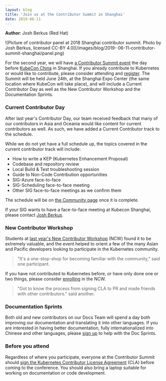 ```yaml
---
layout: blog
title: 'Join us at the Contributor Summit in Shanghai'
date: 2019-06-11
---
```


**Author**: Josh Berkus (Red Hat)

![Picture of contributor panel at 2018 Shanghai contributor summit.  Photo by Josh Berkus, licensed CC-BY 4.0](/images/blog/2019-
06-11-contributor-summit-shanghai/panel.png)

For the second year, we will have [a Contributor Summit event](https://www.lfasiallc.com/events/contributors-summit-china-2019/) the day before [KubeCon China](https://events.linuxfoundation.cn/events/kubecon-cloudnativecon-china-2019/) in Shanghai. If you already contribute to Kubernetes or would like to contribute, please consider attending and [register](https://www.lfasiallc.com/events/contributors-summit-china-2019/register/). The Summit will be held June 24th, at the Shanghai Expo Center (the same location where KubeCon will take place), and will include a Current Contributor Day as well as the New Contributor Workshop and the Documentation Sprints.

### Current Contributor Day

After last year's Contributor Day, our team received feedback that many of our contributors in Asia and Oceania would like content for current contributors as well. As such, we have added a Current Contributor track to the schedule.

While we do not yet have a full schedule up, the topics covered in the current contributor track will include:

* How to write a KEP (Kubernetes Enhancement Proposal)
* Codebase and repository review
* Local Build & Test troubleshooting session
* Guide to Non-Code Contribution opportunities
* SIG-Azure face-to-face
* SIG-Scheduling face-to-face meeting
* Other SIG face-to-face meetings as we confirm them

The schedule will be on [the Community page](https://github.com/kubernetes/community/tree/master/events/2019/06-contributor-summit) once it is complete.

If your SIG wants to have a face-to-face meeting at Kubecon Shanghai, please contact [Josh Berkus](mailto:jberkus@redhat.com).

### New Contributor Workshop

Students at [last year's New Contributor Workshop](/blog/2018/12/05/new-contributor-workshop-shanghai/) (NCW) found it to be extremely valuable, and the event helped to orient a few of the many Asian and Pacific developers looking to participate in the Kubernetes community.

> "It's a one-stop-shop for becoming familiar with the community," said one participant.

If you have not contributed to Kubernetes before, or have only done one or two things, please consider [enrolling](https://www.lfasiallc.com/events/contributors-summit-china-2019/register/) in the NCW.

> "Got to know the process from signing CLA to PR and made friends with other contributors." said another.

### Documentation Sprints

Both old and new contributors on our Docs Team will spend a day both improving our documentation and translating it into other languages. If you are interested in having better documentation, fully internationalized into Chinese and other languages, please [sign up](https://www.lfasiallc.com/events/contributors-summit-china-2019/register/) to help with the Doc Sprints.

### Before you attend

Regardless of where you participate, everyone at the Contributor Summit should [sign the Kubernetes Contributor License Agreement](https://git.k8s.io/community/CLA.md#the-contributor-license-agreement) (CLA) before coming to the conference. You should also bring a laptop suitable for working on documentation or code development.
